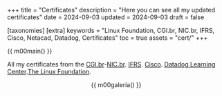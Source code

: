 +++
title = "Certificates"
description = "Here you can see all my updated certificates"
date = 2024-09-03
updated = 2024-09-03
draft = false

[taxonomies]
[extra]
keywords = "Linux Foundation, CGI.br, NIC.br, IFRS, Cisco, Netacad, Datadog, Certificates"
toc = true
assets = "cert/"
+++

{{ m00main() }}

All my certificates from the [CGI.br](https://cgi.br/)-[NIC.br](https://nic.br/). [IFRS](https://ifrs.edu.br). [Cisco](https://www.netacad.com/). [Datadog Learning Center](https://learn.datadoghq.com/).[The Linux Foundation](https://trainingportal.linuxfoundation.org/).

<div style="text-align: center;">

{{ m00galeria() }}

</div>

